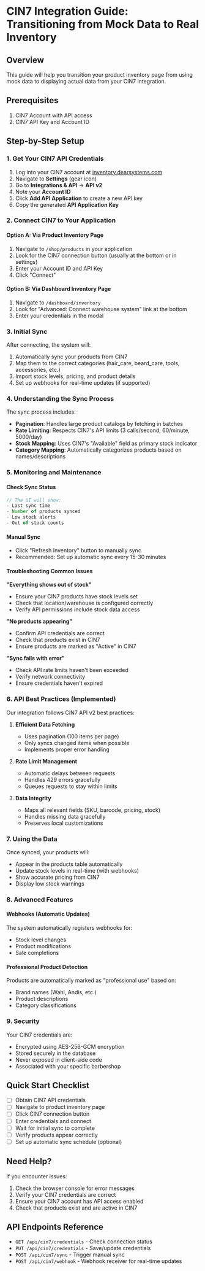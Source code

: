 # CIN7 Integration Guide: Transitioning from Mock Data to Real Inventory

## Overview
This guide will help you transition your product inventory page from using mock data to displaying actual data from your CIN7 integration.

## Prerequisites
1. CIN7 Account with API access
2. CIN7 API Key and Account ID

## Step-by-Step Setup

### 1. Get Your CIN7 API Credentials

1. Log into your CIN7 account at [inventory.dearsystems.com](https://inventory.dearsystems.com)
2. Navigate to **Settings** (gear icon)
3. Go to **Integrations & API** → **API v2**
4. Note your **Account ID**
5. Click **Add API Application** to create a new API key
6. Copy the generated **API Application Key**

### 2. Connect CIN7 to Your Application

#### Option A: Via Product Inventory Page
1. Navigate to `/shop/products` in your application
2. Look for the CIN7 connection button (usually at the bottom or in settings)
3. Enter your Account ID and API Key
4. Click "Connect"

#### Option B: Via Dashboard Inventory Page
1. Navigate to `/dashboard/inventory`
2. Look for "Advanced: Connect warehouse system" link at the bottom
3. Enter your credentials in the modal

### 3. Initial Sync

After connecting, the system will:
1. Automatically sync your products from CIN7
2. Map them to the correct categories (hair_care, beard_care, tools, accessories, etc.)
3. Import stock levels, pricing, and product details
4. Set up webhooks for real-time updates (if supported)

### 4. Understanding the Sync Process

The sync process includes:
- **Pagination**: Handles large product catalogs by fetching in batches
- **Rate Limiting**: Respects CIN7's API limits (3 calls/second, 60/minute, 5000/day)
- **Stock Mapping**: Uses CIN7's "Available" field as primary stock indicator
- **Category Mapping**: Automatically categorizes products based on names/descriptions

### 5. Monitoring and Maintenance

#### Check Sync Status
```javascript
// The UI will show:
- Last sync time
- Number of products synced
- Low stock alerts
- Out of stock counts
```

#### Manual Sync
- Click "Refresh Inventory" button to manually sync
- Recommended: Set up automatic sync every 15-30 minutes

#### Troubleshooting Common Issues

**"Everything shows out of stock"**
- Ensure your CIN7 products have stock levels set
- Check that location/warehouse is configured correctly
- Verify API permissions include stock data access

**"No products appearing"**
- Confirm API credentials are correct
- Check that products exist in CIN7
- Ensure products are marked as "Active" in CIN7

**"Sync fails with error"**
- Check API rate limits haven't been exceeded
- Verify network connectivity
- Ensure credentials haven't expired

### 6. API Best Practices (Implemented)

Our integration follows CIN7 API v2 best practices:

1. **Efficient Data Fetching**
   - Uses pagination (100 items per page)
   - Only syncs changed items when possible
   - Implements proper error handling

2. **Rate Limit Management**
   - Automatic delays between requests
   - Handles 429 errors gracefully
   - Queues requests to stay within limits

3. **Data Integrity**
   - Maps all relevant fields (SKU, barcode, pricing, stock)
   - Handles missing data gracefully
   - Preserves local customizations

### 7. Using the Data

Once synced, your products will:
- Appear in the products table automatically
- Update stock levels in real-time (with webhooks)
- Show accurate pricing from CIN7
- Display low stock warnings

### 8. Advanced Features

#### Webhooks (Automatic Updates)
The system automatically registers webhooks for:
- Stock level changes
- Product modifications
- Sale completions

#### Professional Product Detection
Products are automatically marked as "professional use" based on:
- Brand names (Wahl, Andis, etc.)
- Product descriptions
- Category classifications

### 9. Security

Your CIN7 credentials are:
- Encrypted using AES-256-GCM encryption
- Stored securely in the database
- Never exposed in client-side code
- Associated with your specific barbershop

## Quick Start Checklist

- [ ] Obtain CIN7 API credentials
- [ ] Navigate to product inventory page
- [ ] Click CIN7 connection button
- [ ] Enter credentials and connect
- [ ] Wait for initial sync to complete
- [ ] Verify products appear correctly
- [ ] Set up automatic sync schedule (optional)

## Need Help?

If you encounter issues:
1. Check the browser console for error messages
2. Verify your CIN7 credentials are correct
3. Ensure your CIN7 account has API access enabled
4. Check that products exist and are active in CIN7

## API Endpoints Reference

- `GET /api/cin7/credentials` - Check connection status
- `PUT /api/cin7/credentials` - Save/update credentials
- `POST /api/cin7/sync` - Trigger manual sync
- `POST /api/cin7/webhook` - Webhook receiver for real-time updates
